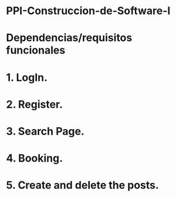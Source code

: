 # PPI-Construccion-de-Software-I

# Dependencias/requisitos funcionales

# 1. LogIn.
# 2. Register.
# 3. Search Page.
# 4. Booking.
# 5. Create and delete the posts.
